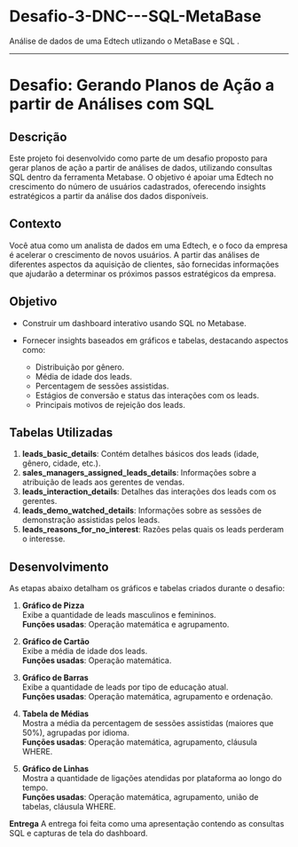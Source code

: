 # Desafio-3-DNC---SQL-MetaBase
Análise de dados de uma Edtech utlizando o MetaBase e SQL .

---

# Desafio: Gerando Planos de Ação a partir de Análises com SQL

## Descrição

Este projeto foi desenvolvido como parte de um desafio proposto para gerar planos de ação a partir de análises de dados, utilizando consultas SQL dentro da ferramenta Metabase. O objetivo é apoiar uma Edtech no crescimento do número de usuários cadastrados, oferecendo insights estratégicos a partir da análise dos dados disponíveis.

## Contexto

Você atua como um analista de dados em uma Edtech, e o foco da empresa é acelerar o crescimento de novos usuários. A partir das análises de diferentes aspectos da aquisição de clientes, são fornecidas informações que ajudarão a determinar os próximos passos estratégicos da empresa.

## Objetivo

- Construir um dashboard interativo usando SQL no Metabase.

- Fornecer insights baseados em gráficos e tabelas, destacando aspectos como:
  - Distribuição por gênero.
  - Média de idade dos leads.
  - Percentagem de sessões assistidas.
  - Estágios de conversão e status das interações com os leads.
  - Principais motivos de rejeição dos leads.
  
## Tabelas Utilizadas

1. **leads_basic_details**: Contém detalhes básicos dos leads (idade, gênero, cidade, etc.).
2. **sales_managers_assigned_leads_details**: Informações sobre a atribuição de leads aos gerentes de vendas.
3. **leads_interaction_details**: Detalhes das interações dos leads com os gerentes.
4. **leads_demo_watched_details**: Informações sobre as sessões de demonstração assistidas pelos leads.
5. **leads_reasons_for_no_interest**: Razões pelas quais os leads perderam o interesse.

## Desenvolvimento

As etapas abaixo detalham os gráficos e tabelas criados durante o desafio:

1. **Gráfico de Pizza**  
   Exibe a quantidade de leads masculinos e femininos.  
   **Funções usadas**: Operação matemática e agrupamento.
   
2. **Gráfico de Cartão**  
   Exibe a média de idade dos leads.  
   **Funções usadas**: Operação matemática.

3. **Gráfico de Barras**  
   Exibe a quantidade de leads por tipo de educação atual.  
   **Funções usadas**: Operação matemática, agrupamento e ordenação.

4. **Tabela de Médias**  
   Mostra a média da percentagem de sessões assistidas (maiores que 50%), agrupadas por idioma.  
   **Funções usadas**: Operação matemática, agrupamento, cláusula WHERE.

5. **Gráfico de Linhas**  
   Mostra a quantidade de ligações atendidas por plataforma ao longo do tempo.  
   **Funções usadas**: Operação matemática, agrupamento, união de tabelas, cláusula WHERE.

**Entrega**
A entrega foi feita como uma apresentação contendo as consultas SQL e capturas de tela do dashboard.


